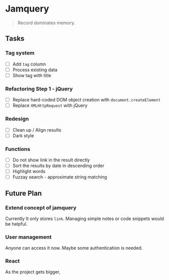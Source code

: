 # Jamquery

> Record dominates memory.

## Tasks

### Tag system

- [ ] Add `tag` column
- [ ] Process existing data
- [ ] Show tag with title

### Refactoring Step 1 - jQuery

- [ ] Replace hard-coded DOM object creation with `document.createElement`
- [ ] Replace `XMLHttpRequest` with jQuery

### Redesign

- [ ] Clean up / Align results
- [ ] Dark style

### Functions

- [ ] Do not show link in the result directly
- [ ] Sort the results by date in descending order
- [ ] Highlight words
- [ ] Fuzzay search - approximate string matching

## Future Plan

### Extend concept of jamquery

Currently It only stores `link`. Managing simple notes or code snippets would be helpful.

### User management

Anyone can access it now. Maybe some authentication is needed.

### React

As the project gets bigger,
